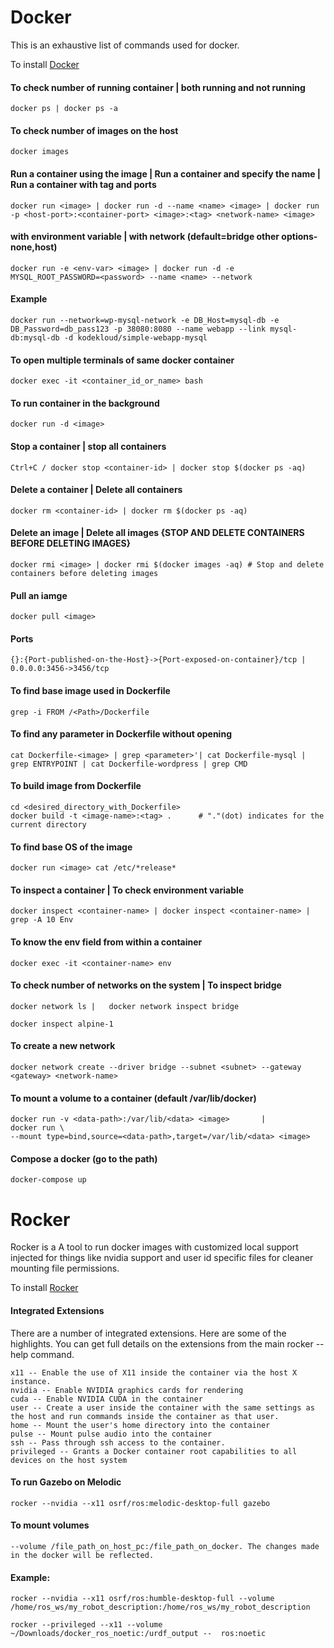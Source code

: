 # Docker
This is an exhaustive list of commands used for docker.

To install [Docker](https://docs.docker.com/engine/install/ubuntu/)

#### To check number of running container | both running and not running
```
docker ps | docker ps -a
```


#### To check number of images on the host 
```
docker images
```

#### Run a container using the image   |    Run a container and specify the name   |   Run a container with tag and ports
```
docker run <image> | docker run -d --name <name> <image> | docker run -p <host-port>:<container-port> <image>:<tag> <network-name> <image>
```

#### with environment variable        |   with network (default=bridge other options-none,host)
```
docker run -e <env-var> <image> | docker run -d -e MYSQL_ROOT_PASSWORD=<password> --name <name> --network 
```
#### Example 
```
docker run --network=wp-mysql-network -e DB_Host=mysql-db -e DB_Password=db_pass123 -p 38080:8080 --name webapp --link mysql-db:mysql-db -d kodekloud/simple-webapp-mysql
```
#### To open multiple terminals of same docker container
```
docker exec -it <container_id_or_name> bash
```

#### To run container in the background
```
docker run -d <image>
```

#### Stop a container                      |   stop all containers
```
Ctrl+C / docker stop <container-id> | docker stop $(docker ps -aq)
```

#### Delete a container        |   Delete all containers
```
docker rm <container-id> | docker rm $(docker ps -aq)
```

#### Delete an image       |   Delete all images {STOP AND DELETE CONTAINERS BEFORE DELETING IMAGES}
```
docker rmi <image> | docker rmi $(docker images -aq) # Stop and delete containers before deleting images
```

#### Pull an iamge
```
docker pull <image>
```

#### Ports
```
{}:{Port-published-on-the-Host}->{Port-exposed-on-container}/tcp | 0.0.0.0:3456->3456/tcp
```

#### To find base image used in Dockerfile
```
grep -i FROM /<Path>/Dockerfile
```

#### To find any parameter in Dockerfile without opening
```
cat Dockerfile-<image> | grep <parameter>'| cat Dockerfile-mysql | grep ENTRYPOINT | cat Dockerfile-wordpress | grep CMD
```

#### To build image from Dockerfile
```
cd <desired_directory_with_Dockerfile>
docker build -t <image-name>:<tag> .      # "."(dot) indicates for the current directory
```

#### To find base OS of the image
```
docker run <image> cat /etc/*release*
```

#### To inspect a container            | To check environment variable
```
docker inspect <container-name> | docker inspect <container-name> | grep -A 10 Env
```

#### To know the env field from within a container
```
docker exec -it <container-name> env
```

#### To check number of networks on the system |   To inspect bridge
```
docker network ls |   docker network inspect bridge

docker inspect alpine-1
```

#### To create a new network
```
docker network create --driver bridge --subnet <subnet> --gateway <gateway> <network-name>
```

#### To mount a volume to a container (default /var/lib/docker)
```
docker run -v <data-path>:/var/lib/<data> <image>       |       
docker run \
--mount type=bind,source=<data-path>,target=/var/lib/<data> <image>
```

#### Compose a docker (go to the path)
```
docker-compose up
```
# Rocker

Rocker is a A tool to run docker images with customized local support injected for things like nvidia support and 
user id specific files for cleaner mounting file permissions.

To install [Rocker](https://github.com/osrf/rocker)

#### Integrated Extensions
There are a number of integrated extensions. Here are some of the highlights. You can get full details on the extensions from the main rocker --help command.

    x11 -- Enable the use of X11 inside the container via the host X instance.
    nvidia -- Enable NVIDIA graphics cards for rendering
    cuda -- Enable NVIDIA CUDA in the container
    user -- Create a user inside the container with the same settings as the host and run commands inside the container as that user.
    home -- Mount the user's home directory into the container
    pulse -- Mount pulse audio into the container
    ssh -- Pass through ssh access to the container.
    privileged -- Grants a Docker container root capabilities to all devices on the host system


#### To run Gazebo on Melodic
```
rocker --nvidia --x11 osrf/ros:melodic-desktop-full gazebo
```

#### To mount volumes 
```
--volume /file_path_on_host_pc:/file_path_on_docker. The changes made in the docker will be reflected.
```
#### Example: 
```
rocker --nvidia --x11 osrf/ros:humble-desktop-full --volume /home/ros_ws/my_robot_description:/home/ros_ws/my_robot_description
```
```
rocker --privileged --x11 --volume ~/Downloads/docker_ros_noetic:/urdf_output --  ros:noetic
```
